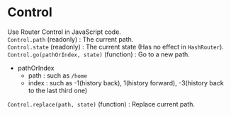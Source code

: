 # Control
Use Router Control in JavaScript code.  
`Control.path` (readonly) :  The current path.  
`Control.state` (readonly) : The current state (Has no effect in `HashRouter`).  
`Control.go(pathOrIndex, state)` (function) : Go to a new path.  
  - pathOrIndex  
    - path : such as `/home`  
    - index : such as -1(history back), 1(history forward), -3(history back to the last third one)   

`Control.replace(path, state)` (function) : Replace current path.
